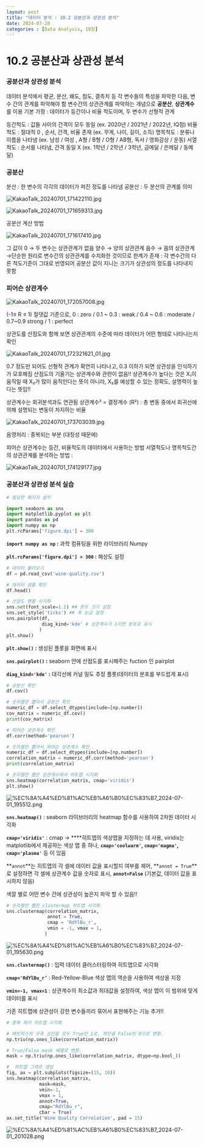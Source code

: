 ```yaml
---
layout: post
title: "데이터 분석 : 10.2 공분산과 상관성 분석"
date: 2024-07-20 
categories : [Data Analysis, 10장]
---
```


# 10.2 공분산과 상관성 분석

### 공분산과 상관성 분석

데이터 분석에서 평균, 분산, 왜도, 첨도, 결측치 등 각 변수들의 특성을 파악한 다음, 변수 간의 관계를 파악해야 함
변수간의 상관관계를 파악하는 개념으로 **공분산**, **상관계수**를 이용
기본 가정 : 데이터가 등간이나 비율 척도이며, 두 변수가 선형적 관계

등간척도 : 값들 사이의 간격이 모두 동일 (ex. 2020년 / 2021년 / 2022년, IQ점)
비율척도 : 절대적 0 , 순서, 간격, 비율 존재 (ex. 무게, 나이, 길이, 소득)
명목척도 : 분류나 이름을 나타냄 (ex. 남성 / 여성 , A형 / B형 / O형 / AB형, 독서 / 영화감상 / 운동)
서열척도 : 순서를 나타냄, 간격 동일 X (ex. 1학년 / 2학년 / 3학년, 금메달 / 은메달 / 동메달)

### 공분산

분산 : 한 변수의 각각의 데이터가 퍼진 정도를 나타냄
공분산 : 두 분산의 관계를 의미

![KakaoTalk_20240701_171422110.jpg](/assets/img/posts/10.2/KakaoTalk_20240701_171422110.jpg)

![KakaoTalk_20240701_171659313.jpg](/assets/img/posts/10.2/KakaoTalk_20240701_171659313.jpg)

공분산 계산 방법

![KakaoTalk_20240701_171617410.jpg](/assets/img/posts/10.2/KakaoTalk_20240701_171617410.jpg)

그 값이 0 → 두 변수는 상관관계가 없음
양수 → 양의 상관관계
음수 → 음의 상관관계
→단순한 원리로 변수간의 상관관계를 수치화한 것이므로 한계가 존재 : 각 변수간의 다른 척도기준이 그대로 반영되어 공분산 값이 지니는 크기가 상관성의 정도를 나타내지 못함

### 피어슨 상관계수

![KakaoTalk_20240701_172057008.jpg](/assets/img/posts/10.2/KakaoTalk_20240701_172057008.jpg)

(-1≤ R ≤ 1)           절댓값 기준으로, 
0 : zero / 0.1 ~ 0.3 : weak / 0.4 ~ 0.6 : moderate / 0.7~0.9 strong / 1 : perfect

상관도를 산점도와 함께 보면 상관관계의 수준에 따라 데이터가 어떤 형태로 나타나는지 확인

![KakaoTalk_20240701_172321621_01.jpg](/assets/img/posts/10.2/KakaoTalk_20240701_172321621_01.jpg)

0.7 정도만 되어도 선형적 관계가 확연히 나타나고, 0.3 이하가 되면 상관성을 인식하기가 모호해짐
산점도의 기울기는 상관계수와 관련이 없음!!
상관계수가 높다는 것은 X₁이 움직일 때 X₂가 많이 움직인다는 뜻이 아니라, X₂를 예상할 수 있는 정확도, 설명력이 높다는 뜻임!!

상관계수는 회귀분석과도 연관됨 
상관계수²  = 결정계수 (R²) : 총 변동 중에서 회귀선에 의해 설명되는 변동이 차지하는 비율

![KakaoTalk_20240701_173703039.jpg](/assets/img/posts/10.2/KakaoTalk_20240701_173703039.jpg)

음영처리 : 중복되는 부분 (대칭성 때문에)

피어슨 상관계수는 등간, 비율척도의 데이터에서 사용하는 방법
서열척도나 명목척도간의 상관관계를 분석하는 방법 :

![KakaoTalk_20240701_174129177.jpg](/assets/img/posts/10.2/KakaoTalk_20240701_174129177.jpg)

### 공분산과 상관성 분석 실습

```python
# 필요한 패키지 설치

import seaborn as sns
import matplotlib.pyplot as plt
import pandas as pd
import numpy as np
plt.rcParams['figure.dpi'] = 300
```

**`import numpy as np` :** 과학 컴퓨팅을 위한 라이브러리 Numpy

**`plt.rcParams['figure.dpi'] = 300` :** 해상도 설정

```python
# 데이터 불러오기
df = pd.read_csv('wine-quality.csv')

# 데이터 샘플 확인
df.head()
```

```python
# 산점도 행렬 시각화
sns.set(font_scale=1.1) ## 폰트 크기 설정
sns.set_style('ticks') ## 축 눈금 설정
sns.pairplot(df,
             diag_kind='kde' # 상관계수가 1이면 분포로 표시
            )
plt.show()
```

**`plt.show()` :** 생성된 플롯을 화면에 표시

**`sns.pairplot()` :** seaborn 안에 산점도를 표시해주는 fuction 인 pairplot

**`diag_kind='kde'` :** 대각선에 커널 밀도 추정 플롯(데이터의 분포를 부드럽게 표시)

```python
# 공분산 확인
df.cov()

# 숫자열만 뽑아서 공분산 확인
numeric_df = df.select_dtypes(include=[np.number])
cov_matrix = numeric_df.cov()
print(cov_matrix)

```

```python
# 피어슨 상관계수 확인
df.corr(method='pearson')

# 숫자열만 뽑아서 피어슨 상관계수 확인
numeric_df = df.select_dtypes(include=[np.number])
correlation_matrix = numeric_df.corr(method='pearson')
print(correlation_matrix)
```

```python
# 숫자열만 뽑은 상관계수에서 히트맵 시각화
sns.heatmap(correlation_matrix, cmap='viridis')
plt.show()
```

![%EC%8A%A4%ED%81%AC%EB%A6%B0%EC%83%B7_2024-07-01_195512.png](/assets/img/posts/10.2/%EC%8A%A4%ED%81%AC%EB%A6%B0%EC%83%B7_2024-07-01_195512.png)

**`sns.heatmap()`** : seaborn 라이브러리의 heatmap 함수를 사용하여 2차원 데이터 시각화

**`cmap='viridis'`** : cmap → ****히트맵의 색상맵을 지정하는 데 사용, viridis는 matplotlib에서 제공하는 색상 맵 중 하나, **`cmap='coolwarm'`, `cmap='magma'`, `cmap='plasma'`** 등 이 있음

**`annot`**는 히트맵의 각 셀에 데이터 값을 표시할지 여부를 제어, **`annot = True`**로 설정하면 각 셀에 상관계수 값을 숫자로 표시, **`annot=False`** (기본값, 데이터 값을 표시하지 않음)

색깔 별로 어떤 변수 간에 상관성이 높은지 파악 할 수 있음!!

```python
# 숫자열만 뽑은 clustermap 히트맵 시각화
sns.clustermap(correlation_matrix, 
               annot = True,      
               cmap = 'RdYlBu_r',  
               vmin = -1, vmax = 1,
              )
```

![%EC%8A%A4%ED%81%AC%EB%A6%B0%EC%83%B7_2024-07-01_195630.png](/assets/img/posts/10.2/%EC%8A%A4%ED%81%AC%EB%A6%B0%EC%83%B7_2024-07-01_195630.png)

**`sns.clustermap()`** : 입력 데이터 클러스터링하여 히트맵으로 시각화

**`cmap='RdYlBu_r’`** : Red-Yellow-Blue 색상 맵의 역순을 사용하여 색상을 지정

**`vmin=-1, vmax=1`** : 상관계수의 최소값과 최대값을 설정하여, 색상 맵이 이 범위에 맞게 데이터를 표시

기존 히트맵에 상관성이 강한 변수들끼리 묶어서 표현해주는 기능 추가!!

```python
# 중복 제거 히트맵 시각화

# 매트릭스의 우측 상단을 모두 True인 1로, 하단을 False인 0으로 변환.
np.triu(np.ones_like(correlation_matrix))

# True/False mask 배열로 변환.
mask = np.triu(np.ones_like(correlation_matrix, dtype=np.bool_))

#  히트맵 그래프 생성
fig, ax = plt.subplots(figsize=(15, 10))
sns.heatmap(correlation_matrix, 
            mask=mask, 
            vmin=-1, 
            vmax = 1, 
            annot=True, 
            cmap="RdYlBu_r", 
            cbar = True)
ax.set_title('Wine Quality Correlation', pad = 15)
```

![%EC%8A%A4%ED%81%AC%EB%A6%B0%EC%83%B7_2024-07-01_201028.png](/assets/img/posts/10.2/%EC%8A%A4%ED%81%AC%EB%A6%B0%EC%83%B7_2024-07-01_201028.png)